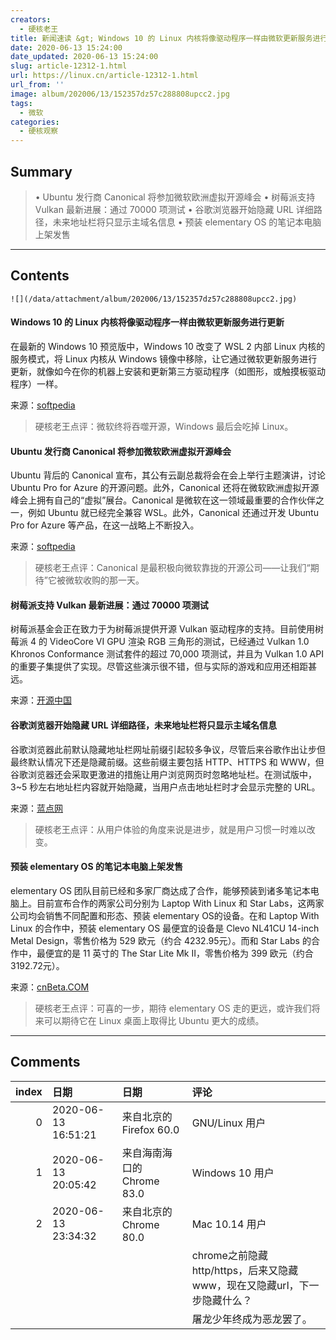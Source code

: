 ```yaml
---
creators:
  - 硬核老王
title: 新闻速读 &gt; Windows 10 的 Linux 内核将像驱动程序一样由微软更新服务进行更新
date: 2020-06-13 15:24:00
date_updated: 2020-06-13 15:24:00
slug: article-12312-1.html
url: https://linux.cn/article-12312-1.html
url_from: ''
image: album/202006/13/152357dz57c288808upcc2.jpg
tags:
  - 微软
categories:
  - 硬核观察
---
```


## Summary

> • Ubuntu 发行商 Canonical 将参加微软欧洲虚拟开源峰会 • 树莓派支持 Vulkan 最新进展：通过 70000 项测试 • 谷歌浏览器开始隐藏 URL 详细路径，未来地址栏将只显示主域名信息 • 预装 elementary OS 的笔记本电脑上架发售

***

<!-- more -->

## Contents

`![](/data/attachment/album/202006/13/152357dz57c288808upcc2.jpg)`

#### Windows 10 的 Linux 内核将像驱动程序一样由微软更新服务进行更新

在最新的 Windows 10 预览版中，Windows 10 改变了 WSL 2 内部 Linux 内核的服务模式，将 Linux 内核从 Windows 镜像中移除，让它通过微软更新服务进行更新，就像如今在你的机器上安装和更新第三方驱动程序（如图形，或触摸板驱动程序）一样。

来源：[softpedia](https://news.softpedia.com/news/microsoft-announces-linux-changes-in-the-latest-windows-10-preview-build-530227.shtml)

> 
> 硬核老王点评：微软终将吞噬开源，Windows 最后会吃掉 Linux。
> 
> 
> 

#### Ubuntu 发行商 Canonical 将参加微软欧洲虚拟开源峰会

Ubuntu 背后的 Canonical 宣布，其公有云副总裁将会在会上举行主题演讲，讨论 Ubuntu Pro for Azure 的开源问题。此外，Canonical 还将在微软欧洲虚拟开源峰会上拥有自己的“虚拟”展台。Canonical 是微软在这一领域最重要的合作伙伴之一，例如 Ubuntu 就已经完全兼容 WSL。此外，Canonical 还通过开发 Ubuntu Pro for Azure 等产品，在这一战略上不断投入。

来源：[softpedia](https://news.softpedia.com/news/canonical-will-attend-the-microsoft-european-virtual-open-source-summit-530216.shtml)

> 
> 硬核老王点评：Canonical 是最积极向微软靠拢的开源公司——让我们“期待”它被微软收购的那一天。
> 
> 
> 

#### 树莓派支持 Vulkan 最新进展：通过 70000 项测试

树莓派基金会正在致力于为树莓派提供开源 Vulkan 驱动程序的支持。目前使用树莓派 4 的 VideoCore VI GPU 渲染 RGB 三角形的测试，已经通过 Vulkan 1.0 Khronos Conformance 测试套件的超过 70,000 项测试，并且为 Vulkan 1.0 API 的重要子集提供了实现。尽管这些演示很不错，但与实际的游戏和应用还相距甚远。

来源：[开源中国](https://www.oschina.net/news/116401/vulkan-update-now-with-added-source-code)

#### 谷歌浏览器开始隐藏 URL 详细路径，未来地址栏将只显示主域名信息

谷歌浏览器此前默认隐藏地址栏网址前缀引起较多争议，尽管后来谷歌作出让步但最终默认情况下还是隐藏前缀。这些前缀主要包括 HTTP、HTTPS 和 WWW，但谷歌浏览器还会采取更激进的措施让用户浏览网页时忽略地址栏。在测试版中，3~5 秒左右地址栏内容就开始隐藏，当用户点击地址栏时才会显示完整的 URL。

来源：[蓝点网](https://www.cnbeta.com/articles/tech/990483.htm)

> 
> 硬核老王点评：从用户体验的角度来说是进步，就是用户习惯一时难以改变。
> 
> 
> 

#### 预装 elementary OS 的笔记本电脑上架发售

elementary OS 团队目前已经和多家厂商达成了合作，能够预装到诸多笔记本电脑上。目前宣布合作的两家公司分别为 Laptop With Linux 和 Star Labs，这两家公司均会销售不同配置和形态、预装 elementary OS的设备。在和 Laptop With Linux 的合作中，预装 elementary OS 最便宜的设备是 Clevo NL41CU 14-inch Metal Design，零售价格为 529 欧元（约合 4232.95元）。而和 Star Labs 的合作中，最便宜的是 11 英寸的 The Star Lite Mk II，零售价格为 399 欧元（约合 3192.72元）。

来源：[cnBeta.COM](https://www.cnbeta.com/articles/tech/990243.htm)

> 
> 硬核老王点评：可喜的一步，期待 elementary OS 走的更远，或许我们将来可以期待它在 Linux 桌面上取得比 Ubuntu 更大的成绩。
> 
> 
>

***

## Comments

|   index | 日期                | 日期                                       | 评论                                                                                                    |
|--------:|:--------------------|:-------------------------------------------|:--------------------------------------------------------------------------------------------------------|
|       0 | 2020-06-13 16:51:21 | 来自北京的 Firefox 60.0|GNU/Linux 用户     | 逐利是资本永恒的主题，微软将最终埋葬 Linux !                                   |
|       1 | 2020-06-13 20:05:42 | 来自海南海口的 Chrome 83.0|Windows 10 用户 | 硬核老王，有想法啊                                                             |
|       2 | 2020-06-13 23:34:32 | 来自北京的 Chrome 80.0|Mac 10.14 用户      | 我看不出隐藏URL哪里改进用户的体验了？<br />                                    |
|         |                     |                                            | chrome之前隐藏http/https，后来又隐藏www，现在又隐藏url，下一步隐藏什么？<br />                          |
|         |                     |                                            | 屠龙少年终成为恶龙罢了。                                          |
